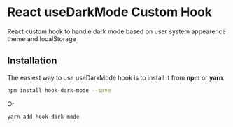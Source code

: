 # React useDarkMode Custom Hook

React custom hook to handle dark mode based on user system appearence theme and localStorage

## Installation

The easiest way to use useDarkMode hook is to install it from **npm** or **yarn**.

```sh
npm install hook-dark-mode --save
```

Or

```sh
yarn add hook-dark-mode
```